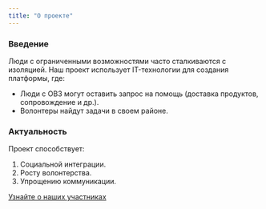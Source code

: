 ```yaml
---
title: "О проекте"
---
```


### **Введение**  
Люди с ограниченными возможностями часто сталкиваются с изоляцией. Наш проект использует IT-технологии для создания платформы, где:
- Люди с ОВЗ могут оставить запрос на помощь (доставка продуктов, сопровождение и др.).
- Волонтеры найдут задачи в своем районе.

### **Актуальность**  
Проект способствует:  
1. Социальной интеграции.  
2. Росту волонтерства.  
3. Упрощению коммуникации.  

[Узнайте о наших участниках](/participants/)
